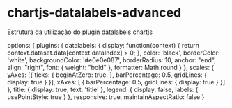 # chartjs-datalabels-advanced
Estrutura da utilização do plugin datalabels chartjs



options: {
          plugins: {
          datalabels: {
             display: function(context) {
							return context.dataset.data[context.dataIndex] > 0;
						},
            color: 'black',
            borderColor: 'white',
            backgroundColor: '#e0e0e087',
            borderRadius: 10,
            anchor: "end",
            align: "right",
            font: {
              weight: "bold"
            },
            formatter: Math.round
          }
        },
          scales: {
            yAxes: [{
              ticks: {
                beginAtZero: true,
              },
              barPercentage: 0.5,
              gridLines: {
                display: true
              }
            }],
            xAxes: [ {
              barPercentage: 0.5,
              gridLines: {
                display: true
              }
            }]
          },
           title: { display: true, text: 'title' },
          legend: { display: false, labels: { usePointStyle: true } },
          responsive: true,
          maintainAspectRatio: false
        }